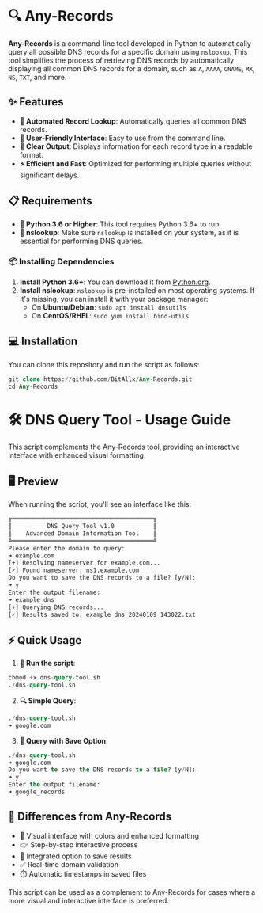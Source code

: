 # 🔍 Any-Records

**Any-Records** is a command-line tool developed in Python to automatically query all possible DNS records for a specific domain using `nslookup`. This tool simplifies the process of retrieving DNS records by automatically displaying all common DNS records for a domain, such as `A`, `AAAA`, `CNAME`, `MX`, `NS`, `TXT`, and more.

## ✨ Features
- **🚀 Automated Record Lookup**: Automatically queries all common DNS records.
- **👥 User-Friendly Interface**: Easy to use from the command line.
- **📝 Clear Output**: Displays information for each record type in a readable format.
- **⚡ Efficient and Fast**: Optimized for performing multiple queries without significant delays.

## 📋 Requirements
- **🐍 Python 3.6 or Higher**: This tool requires Python 3.6+ to run.
- **🔧 nslookup**: Make sure `nslookup` is installed on your system, as it is essential for performing DNS queries.

### 📦 Installing Dependencies
1. **Install Python 3.6+**: You can download it from [Python.org](https://www.python.org/downloads/).
2. **Install nslookup**: `nslookup` is pre-installed on most operating systems. If it's missing, you can install it with your package manager:
    - On **Ubuntu/Debian**: `sudo apt install dnsutils`
    - On **CentOS/RHEL**: `sudo yum install bind-utils`

## 💻 Installation
You can clone this repository and run the script as follows:
```sql
git clone https://github.com/BitAllx/Any-Records.git
cd Any-Records
```

# 🛠️ DNS Query Tool - Usage Guide
This script complements the Any-Records tool, providing an interactive interface with enhanced visual formatting.

## 🖥️ Preview
When running the script, you'll see an interface like this:
```html
╔════════════════════════════════════════╗
║          DNS Query Tool v1.0           ║
║    Advanced Domain Information Tool    ║
╚════════════════════════════════════════╝
Please enter the domain to query:
➜ example.com
[+] Resolving nameserver for example.com...
[✓] Found nameserver: ns1.example.com
Do you want to save the DNS records to a file? [y/N]:
➜ y
Enter the output filename:
➜ example_dns
[+] Querying DNS records...
[✓] Results saved to: example_dns_20240109_143022.txt
```

## ⚡ Quick Usage
1. **🚀 Run the script**:
```sql
chmod +x dns-query-tool.sh
./dns-query-tool.sh
```

2. **🔍 Simple Query**:
```sql
./dns-query-tool.sh
➜ google.com
```

3. **💾 Query with Save Option**:
```sql
./dns-query-tool.sh
➜ google.com
Do you want to save the DNS records to a file? [y/N]:
➜ y
Enter the output filename:
➜ google_records
```

## 🔄 Differences from Any-Records
- 🎨 Visual interface with colors and enhanced formatting
- 👉 Step-by-step interactive process
- 💾 Integrated option to save results
- ✅ Real-time domain validation
- ⏱️ Automatic timestamps in saved files

This script can be used as a complement to Any-Records for cases where a more visual and interactive interface is preferred.
